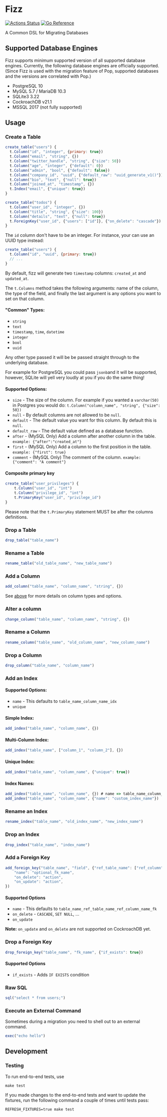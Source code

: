 # Fizz

[![Actions Status](https://github.com/gobuffalo/fizz/workflows/Tests/badge.svg)](https://github.com/gobuffalo/fizz/actions)
[![Go Reference](https://pkg.go.dev/badge/github.com/gobuffalo/fizz.svg)](https://pkg.go.dev/github.com/gobuffalo/fizz)

A Common DSL for Migrating Databases


## Supported Database Engines

Fizz supports minimum supported version of all supported database engines.
Currently, the following database engines are officially supported. (Since
Fizz is used with the migration feature of Pop, supported databases and the
versions are correlated with Pop.)

* PostgreSQL 10
* MySQL 5.7 / MariaDB 10.3
* SQLite3 3.22
* CockroachDB v21.1
* MSSQL 2017 (not fully supported)


## Usage

### Create a Table

``` javascript
create_table("users") {
  t.Column("id", "integer", {primary: true})
  t.Column("email", "string", {})
  t.Column("twitter_handle", "string", {"size": 50})
  t.Column("age", "integer", {"default": 0})
  t.Column("admin", "bool", {"default": false})
  t.Column("company_id", "uuid", {"default_raw": "uuid_generate_v1()"})
  t.Column("bio", "text", {"null": true})
  t.Column("joined_at", "timestamp", {})
  t.Index("email", {"unique": true})
}

create_table("todos") {
  t.Column("user_id", "integer", {})
  t.Column("title", "string", {"size": 100})
  t.Column("details", "text", {"null": true})
  t.ForeignKey("user_id", {"users": ["id"]}, {"on_delete": "cascade"})
}
```

The `id` column don't have to be an integer. For instance, your can use an UUID type instead:

```javascript
create_table("users") {
  t.Column("id", "uuid", {primary: true})
  // ...
}
```

By default, fizz will generate two `timestamp` columns: `created_at` and `updated_at`.

The `t.Columns` method takes the following arguments: name of the column, the type of the field, and finally the last argument is any options you want to set on that column.

#### <a name="column-info"></a> "Common" Types:

* `string`
* `text`
* `timestamp`, `time`, `datetime`
* `integer`
* `bool`
* `uuid`

Any other type passed it will be be passed straight through to the underlying database.

For example for PostgreSQL you could pass `jsonb`and it will be supported, however, SQLite will yell very loudly at you if you do the same thing!

#### Supported Options:

* `size` - The size of the column. For example if you wanted a `varchar(50)` in Postgres you would do: `t.Column("column_name", "string", {"size": 50})`
* `null` - By default columns are not allowed to be `null`.
* `default` - The default value you want for this column. By default this is `null`.
* `default_raw` - The default value defined as a database function.
* `after` - (MySQL Only) Add a column after another column in the table. `example: {"after":"created_at"}`
* `first` - (MySQL Only) Add a column to the first position in the table. `example: {"first": true}`
* `comment` - (MySQL Only) The comment of the column. `example: {"comment": "A comment"}`

#### Composite primary key 

```javascript
create_table("user_privileges") {
	t.Column("user_id", "int")
	t.Column("privilege_id", "int")
	t.PrimaryKey("user_id", "privilege_id")
}
```

Please note that the `t.PrimaryKey` statement MUST be after the columns definitions.

### Drop a Table

``` javascript
drop_table("table_name")
```

### Rename a Table

``` javascript
rename_table("old_table_name", "new_table_name")
```

### Add a Column

``` javascript
add_column("table_name", "column_name", "string", {})
```

See [above](#column-info) for more details on column types and options.

### Alter a column

``` javascript
change_column("table_name", "column_name", "string", {})
```

### Rename a Column

``` javascript
rename_column("table_name", "old_column_name", "new_column_name")
```

### Drop a Column

``` javascript
drop_column("table_name", "column_name")
```

### Add an Index

#### Supported Options:

* `name` - This defaults to `table_name_column_name_idx`
* `unique`

#### Simple Index:

``` javascript
add_index("table_name", "column_name", {})
```

#### Multi-Column Index:

``` javascript
add_index("table_name", ["column_1", "column_2"], {})
```

#### Unique Index:

``` javascript
add_index("table_name", "column_name", {"unique": true})
```

#### Index Names:

``` javascript
add_index("table_name", "column_name", {}) # name => table_name_column_name_idx
add_index("table_name", "column_name", {"name": "custom_index_name"})
```

### Rename an Index

``` javascript
rename_index("table_name", "old_index_name", "new_index_name")
```

### Drop an Index

``` javascript
drop_index("table_name", "index_name")
```

### Add a Foreign Key

```javascript
add_foreign_key("table_name", "field", {"ref_table_name": ["ref_column"]}, {
    "name": "optional_fk_name",
    "on_delete": "action",
    "on_update": "action",
})

```

#### Supported Options

* `name` - This defaults to `table_name_ref_table_name_ref_column_name_fk`
* `on_delete` - `CASCADE`, `SET NULL`, ...
* `on_update`

**Note:** `on_update` and `on_delete` are not supported on CockroachDB yet.

### Drop a Foreign Key

```javascript
drop_foreign_key("table_name", "fk_name", {"if_exists": true})
```

#### Supported Options

* `if_exists` - Adds `IF EXISTS` condition


### Raw SQL

``` javascript
sql("select * from users;")
```

### Execute an External Command

Sometimes during a migration you need to shell out to an external command.

```javascript
exec("echo hello")
```

## Development

### Testing

To run end-to-end tests, use

```
make test
```

If you made changes to the end-to-end tests and want to update the fixtures,
run the following command a couple of times until tests pass:

```
REFRESH_FIXTURES=true make test
```
